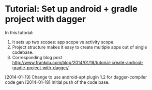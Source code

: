 Tutorial: Set up android + gradle project with dagger
=============================

In this tutorial:
1. It sets up two scopes: app scope vs activity scope.
2. Project structure makes it easy to create multiple apps out of single codebase.
3. Corresponding blog post http://www.frankdu.com/blog/2014/01/18/tutorial-create-android-gradle-project-with-dagger/


[2014-01-19] Change to use android-apt plugin 1.2 for dagger-compiler code gen
[2014-01-18] Initial push of the code base.

